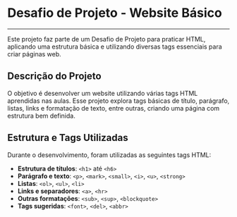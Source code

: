 # Desafio de Projeto - Website Básico
<hr>

Este projeto faz parte de um Desafio de Projeto para praticar HTML, aplicando uma estrutura básica e utilizando diversas tags essenciais para criar páginas web.

## Descrição do Projeto

O objetivo é desenvolver um website utilizando várias tags HTML aprendidas nas aulas. Esse projeto explora tags básicas de título, parágrafo, listas, links e formatação de texto, entre outras, criando uma página com estrutura bem definida.

## Estrutura e Tags Utilizadas

Durante o desenvolvimento, foram utilizadas as seguintes tags HTML:
- **Estrutura de títulos**: `<h1>` até `<h6>`
- **Parágrafo e texto**: `<p>`, `<mark>`, `<small>`, `<i>`, `<u>`, `<strong>`
- **Listas**: `<ol>`, `<ul>`, `<li>`
- **Links e separadores**: `<a>`, `<hr>`
- **Outras formatações**: `<sub>`, `<sup>`, `<blockquote>`
- **Tags sugeridas**: `<font>`, `<del>`, `<abbr>`
